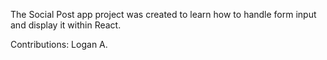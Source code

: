 The Social Post app project was created to learn how to handle form input and display it within React.


Contributions: Logan A.



